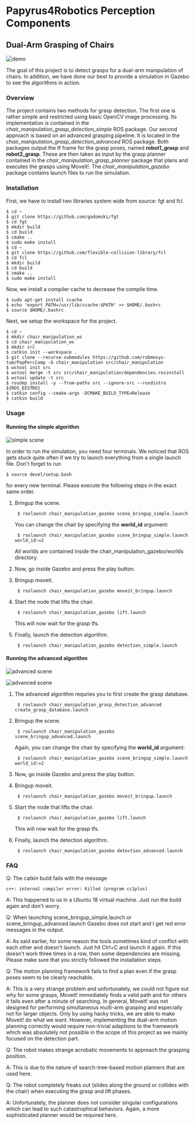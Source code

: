 # Papyrus4Robotics Perception Components

## Dual-Arm Grasping of Chairs

![demo](doc/demo.png)

The goal of this project is to detect grasps for a dual-arm manipulation of chairs.
In addition, we have done our best to provide a simulation in Gazebo to see the algorithms in action.

### Overview

The project contains two methods for grasp detection.
The first one is rather simple and restricted using basic OpenCV image processing.
Its implementation is contained in the *chair_manipulation_grasp_detection_simple* ROS package.
Our second approach is based on an advanced grasping pipeline.
It is located in the *chair_manipulation_grasp_detection_advanced* ROS package.
Both packages output the tf frame for the grasp poses, named **robot1_grasp** and **robot2_grasp**.
These are then taken as input by the grasp planner contained in the *chair_manipulation_grasp_planner* package that plans and executes the grasps using Moveit!.
The *chair_manipulation_gazebo* package contains launch files to run the simulation.

### Installation

First, we have to install two libraries system wide from source: fgt and fcl.

    $ cd ~
    $ git clone https://github.com/gadomski/fgt
    $ cd fgt
    $ mkdir build
    $ cd build
    $ cmake ..
    $ sudo make install
    $ cd ~
    $ git clone https://github.com/flexible-collision-library/fcl
    $ cd fcl
    $ mkdir build
    $ cd build
    $ cmake ..
    $ sudo make install

Now, we install a compiler cache to decrease the compile time.

    $ sudo apt-get install ccache
    $ echo 'export PATH=/usr/lib/ccache:$PATH' >> $HOME/.bashrc
    $ source $HOME/.bashrc 

Next, we setup the workspace for the project.

    $ cd ~
    $ mkdir chair_manipulation_ws
    $ cd chair_manipulation_ws
    $ mkdir src
    $ catkin init --workspace .
    $ git clone --recurse-submodules https://github.com/robmosys-tum/PapPercComp -b chair_manipulation src/chair_manipulation
    $ wstool init src
    $ wstool merge -t src src/chair_manipulation/dependencies.rosinstall
    $ wstool update -t src
    $ rosdep install -y --from-paths src --ignore-src --rosdistro ${ROS_DISTRO}
    $ catkin config --cmake-args -DCMAKE_BUILD_TYPE=Release 
    $ catkin build

### Usage

#### Running the simple algorithm

![simple scene](doc/simple_scene.png)

In order to run the simulation, you need four terminals.
We noticed that ROS gets stuck quite often if we try to launch everything from a single launch file.
Don't forget to run

    $ source devel/setup.bash

for every new terminal.
Please execute the following steps in the exact same order.

1. Bringup the scene.

        $ roslaunch chair_manipulation_gazebo scene_bringup_simple.launch

    You can change the chair by specifying the **world_id** argument:

        $ roslaunch chair_manipulation_gazebo scene_bringup_simple.launch world_id:=2

    All worlds are contained inside the chair_manipulation_gazebo/worlds directory.

2. Now, go inside Gazebo and press the play button.

3. Bringup moveit.

        $ roslaunch chair_manipulation_gazebo moveit_bringup.launch

4. Start the node that lifts the chair.

        $ roslaunch chair_manipulation_gazebo lift.launch

    This will now wait for the grasp tfs.

5. Finally, launch the detection algorithm.

        $ roslaunch chair_manipulation_gazebo detection_simple.launch

#### Running the advanced algorithm

![advanced scene](doc/advanced_scene.png)

![advanced scene](doc/pipeline.png)

1. The advanced algorithm requries you to first create the grasp database.

        $ roslaunch chair_manipulation_grasp_detection_advanced create_grasp_database.launch

2. Bringup the scene.

        $ roslaunch chair_manipulation_gazebo scene_bringup_advanced.launch

    Again, you can change the chair by specifying the **world_id** argument:

        $ roslaunch chair_manipulation_gazebo scene_bringup_simple.launch world_id:=2

3. Now, go inside Gazebo and press the play button.

4. Bringup moveit.

        $ roslaunch chair_manipulation_gazebo moveit_bringup.launch

5. Start the node that lifts the chair.

        $ roslaunch chair_manipulation_gazebo lift.launch

    This will now wait for the grasp tfs.

6. Finally, launch the detection algorithm.

        $ roslaunch chair_manipulation_gazebo detection_advanced.launch

### FAQ

Q: The catkin build fails with the message

    c++: internal compiler error: Killed (program cc1plus)

A: This happened to us in a Ubuntu 18 virtual machine. Just run the build again and don't worry.

Q: When launching scene_bringup_simple.launch or scene_bringup_advanced.launch Gazebo does not start and I get red error messages in the output.

A: As said earlier, for some reason the tools sometimes kind of conflict with each other and doesn't launch. 
Just hit Ctrl+C and launch it again. If this doesn't work three times in a row, then some dependencies are missing.
Please make sure that you strictly followed the installation steps.

Q: The motion planning framework fails to find a plan even if the grasp poses seem to be clearly reachable.

A: This is a very strange problem and unfortunately, we could not figure out why for some grasps, Moveit! immediately finds a valid path and for others it fails even after a minute of searching.
In general, Moveit! was not designed for performing simultaneous multi-arm grasping and especially not for larger objects.
Only by using hacky tricks, we are able to make Moveit! do what we want.
However, implementing the dual-arm motion planning correctly would require non-trivial adaptions to the framework which was absolutely not possible in the scope of this project as we mainly focused on the detection part.

Q: The robot makes strange acrobatic movements to approach the grasping position.

A: This is due to the nature of search-tree-based motion planners that are used here.

Q: The robot completely freaks out (slides along the ground or collides with the chair) when executing the grasp and lift phases.

A: Unfortunately, the planner does not consider singular configurations which can lead to such catastrophical behaviors. Again, a more sophisticated planner would be required here.